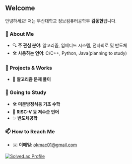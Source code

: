 ## Welcome

안녕하세요! 저는 부산대학교 정보컴퓨터공학부 **김동현**입니다.  

### 🚀 About Me  
- 🔍 **주 관심 분야**: 알고리즘, 임베디드 시스템, 전자회로 및 반도체
- 🛠️ **사용하는 언어**:  C/C++, Python, Java(planning to study)
  
### 📌 Projects & Works
- 🔢 **알고리즘 문제 풀이**

### 🎯 Going to Study
- 🛠️ **미분방정식등 기초 수학**
- 📡 **RISC-V 등 저수준 언어**
- ✨ **반도체공학**
  
### 📫 How to Reach Me  
- ✉️ **이메일**: okmac01@gmail.com

[![Solved.ac Profile](http://mazassumnida.wtf/api/generate_badge?boj=okmac03)](https://solved.ac/okmac03)
